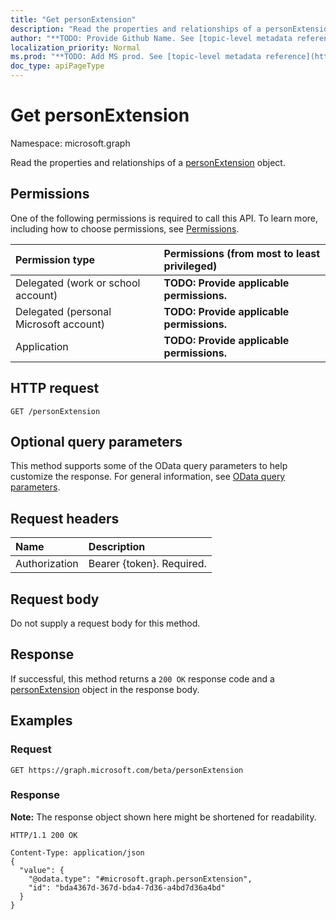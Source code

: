 ```yaml
---
title: "Get personExtension"
description: "Read the properties and relationships of a personExtension object."
author: "**TODO: Provide Github Name. See [topic-level metadata reference](https://msgo.azurewebsites.net/add/document/guidelines/metadata.html#topic-level-metadata)**"
localization_priority: Normal
ms.prod: "**TODO: Add MS prod. See [topic-level metadata reference](https://msgo.azurewebsites.net/add/document/guidelines/metadata.html#topic-level-metadata)**"
doc_type: apiPageType
---
```


# Get personExtension
Namespace: microsoft.graph

Read the properties and relationships of a [personExtension](../resources/personextension.md) object.

## Permissions
One of the following permissions is required to call this API. To learn more, including how to choose permissions, see [Permissions](/graph/permissions-reference).

|Permission type|Permissions (from most to least privileged)|
|:---|:---|
|Delegated (work or school account)|**TODO: Provide applicable permissions.**|
|Delegated (personal Microsoft account)|**TODO: Provide applicable permissions.**|
|Application|**TODO: Provide applicable permissions.**|

## HTTP request

<!-- {
  "blockType": "ignored"
}
-->
``` http
GET /personExtension
```

## Optional query parameters
This method supports some of the OData query parameters to help customize the response. For general information, see [OData query parameters](/graph/query-parameters).

## Request headers
|Name|Description|
|:---|:---|
|Authorization|Bearer {token}. Required.|

## Request body
Do not supply a request body for this method.

## Response

If successful, this method returns a `200 OK` response code and a [personExtension](../resources/personextension.md) object in the response body.

## Examples

### Request
<!-- {
  "blockType": "request",
  "name": "get_personextension"
}
-->
``` http
GET https://graph.microsoft.com/beta/personExtension
```


### Response
**Note:** The response object shown here might be shortened for readability.
<!-- {
  "blockType": "response",
  "truncated": true,
  "@odata.type": "microsoft.graph.personExtension"
}
-->
``` http
HTTP/1.1 200 OK

Content-Type: application/json
{
  "value": {
    "@odata.type": "#microsoft.graph.personExtension",
    "id": "bda4367d-367d-bda4-7d36-a4bd7d36a4bd"
  }
}
```


